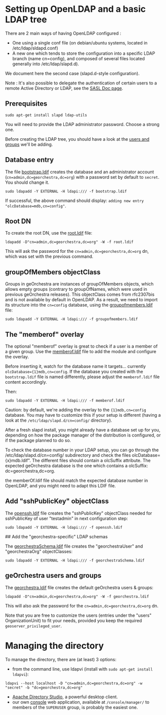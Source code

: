 # Setting up OpenLDAP and a basic LDAP tree

There are 2 main ways of having OpenLDAP configured :
 * One using a single conf file (on debian/ubuntu systems, located in /etc/ldap/sldapd.conf)
 * A new one which tends to store the configuration into a specific LDAP branch (name cn=config), and composed of several files located generally into /etc/ldap/slapd.d).

We document here the second case (slapd.d-style configuration).

Note : It's also possible to delegate the authentication of certain users to a remote Active Directory or LDAP, see the [SASL Doc page](../tutorials/sasl.md).

## Prerequisites

```
sudo apt-get install slapd ldap-utils
```

You will need to provide the LDAP administrator password. Choose a strong one.


Before creating the LDAP tree, you should have a look at the [users and groups](../../ldap/README.md) we'll be adding.



## Database entry

The file [bootstrap.ldif](../../ldap/bootstrap.ldif) creates the database and an administrator account (```cn=admin,dc=georchestra,dc=org```) with a password set by default to ```secret```. You should change it.

```
sudo ldapadd -Y EXTERNAL -H ldapi:/// -f bootstrap.ldif
```

If successful, the above command should display: ```adding new entry "olcDatabase=mdb,cn=config"```.


## Root DN

To create the root DN, use the [root.ldif](../../ldap/root.ldif) file:

```
ldapadd -D"cn=admin,dc=georchestra,dc=org" -W -f root.ldif
```

This will ask the password for the ```cn=admin,dc=georchestra,dc=org``` dn, which was set with the previous command.


## groupOfMembers objectClass

Groups in geOrchestra are instances of groupOfMembers objects, which allows empty groups (contrary to groupOfNames, which were used in previous geOrchestra releases).
This objectClass comes from rfc2307bis and is not available by default in OpenLDAP. As a result, we need to import its structure into the ```cn=config``` database, using the [groupofmembers.ldif](../../ldap/groupofmembers.ldif) file:

```
sudo ldapadd -Y EXTERNAL -H ldapi:/// -f groupofmembers.ldif
```

## The "memberof" overlay

The optional "memberof" overlay is great to check if a user is a member of a given group.
Use the [memberof.ldif](../../ldap/memberof.ldif) file to add the module and configure the overlay.

Before inserting it, watch for the database name it targets... currently `olcDatabase={1}mdb,cn=config`.
If the database you created with the `bootstrap.ldif` file is named differently, please adjust the `memberof.ldif` file content accordingly.

Then:
```
sudo ldapadd -Y EXTERNAL -H ldapi:/// -f memberof.ldif
```

Caution: by default, we're adding the overlay to the ```{1}mdb,cn=config``` database. You may have to customize this if your setup is different (having a look at the ```/etc/ldap/slapd.d/cn=config/``` directory).

After a fresh slapd install, you might already have a database set up for you, depending on how the package manager of the distribution is configured, or if the package planned to do so.

To check the database number in your LDAP setup, you can go through the /etc/ldap/slapd.d/cn=config/ subdirectory and check the files olcDatabase={x}mdb.ldif". The different files should contain a olcSuffix attribute. The expected geOrchestra database is the one which contains a olcSuffix: dc=georchestra,dc=org.

the memberOf.ldif file should match the expected database number in OpenLDAP, and you might need to adapt this LDIF file.

## Add "sshPublicKey" objectClass

The [openssh.ldif](../../ldap/openssh.ldif) file creates the "sshPublicKey" objectClass needed for sshPublicKey of user "testadmin" in next configuration step:

```
sudo ldapadd -Y EXTERNAL -H ldapi:/// -f openssh.ldif
```

## Add the "georchestra-specific" LDAP schemas

The [georchestraSchema.ldif](../../ldap/georchestraSchema.ldif) file creates the "georchestraUser" and "georchestraOrg" objectClasses:

```
sudo ldapadd -Y EXTERNAL -H ldapi:/// -f georchestraSchema.ldif
```


## geOrchestra users and groups

The [georchestra.ldif](../../ldap/georchestra.ldif) file creates the default geOrchestra users & groups:

```
ldapadd -D"cn=admin,dc=georchestra,dc=org" -W -f georchestra.ldif
```

This will also ask the password for the ```cn=admin,dc=georchestra,dc=org``` dn.


Note that you are free to customize the users (entries under the "users" OrganizationUnit) to fit your needs, provided you keep the required ```geoserver_privileged_user```.



# Managing the directory

To manage the directory, there are (at least) 3 options:

 * from the command line, use ldapvi (install with ```sudo apt-get install ldapvi```):

```
ldapvi --host localhost -D "cn=admin,dc=georchestra,dc=org" -w "secret" -b "dc=georchestra,dc=org"
```

 * [Apache Directory Studio](http://directory.apache.org/studio/), a powerful desktop client.
 * our own [console](/console/README.md) web application, available at ```/console/manager/``` to  members of the ```SUPERUSER``` group, is probably the easiest one.
